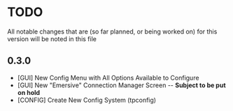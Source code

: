 # TODO

All notable changes that are (so far planned, or being worked on) for this version will be noted in this file

## 0.3.0
- [GUI] New Config Menu with All Options Available to Configure 
- [GUI] New "Emersive" Connection Manager Screen -- **Subject to be put on hold**
- [CONFIG] Create New Config System (tpconfig)
